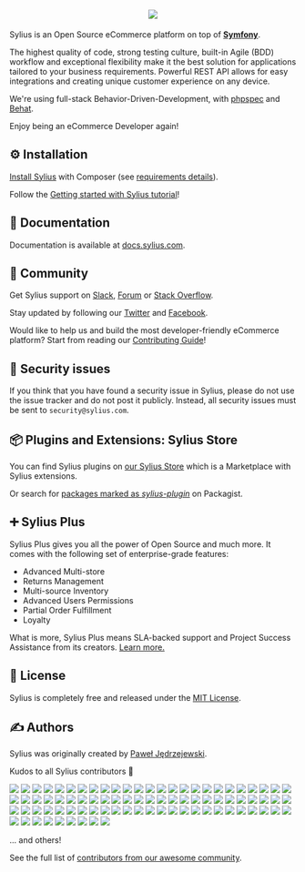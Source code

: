 <h1 align="center">
    <a href="https://sylius.com/github-readme/link/" target="_blank">
        <img src="https://sylius.com/assets/github-readme.png" />
    </a>
</h1>

Sylius is an Open Source eCommerce platform on top of [**Symfony**](https://symfony.com). 

The highest quality of code, strong testing culture, built-in Agile (BDD) workflow and exceptional flexibility make it the best solution for applications tailored to your business requirements. 
Powerful REST API allows for easy integrations and creating unique customer experience on any device.

We're using full-stack Behavior-Driven-Development, with [phpspec](https://phpspec.net) and [Behat](http://behat.org).

Enjoy being an eCommerce Developer again!

⚙️ Installation
--------------

[Install Sylius](https://docs.sylius.com/en/latest/book/installation/installation.html) with Composer (see [requirements details](https://docs.sylius.com/en/latest/book/installation/requirements.html)).

Follow the [Getting started with Sylius tutorial](https://docs.sylius.com/en/latest/getting-started-with-sylius/index.html)!

📖 Documentation
----------------
 
Documentation is available at [docs.sylius.com](https://docs.sylius.com).

🤝 Community
------------

Get Sylius support on [Slack](https://sylius.com/slack), [Forum](https://forum.sylius.com/) or [Stack Overflow](https://stackoverflow.com/questions/tagged/sylius).

Stay updated by following our [Twitter](https://twitter.com/Sylius) and [Facebook](https://www.facebook.com/SyliusEcommerce/).

Would like to help us and build the most developer-friendly eCommerce platform? Start from reading our [Contributing Guide](https://docs.sylius.com/en/latest/book/index.html#contributing)!

👮 Security issues
------------------

If you think that you have found a security issue in Sylius, please do not use the issue tracker and do not post it publicly. 
Instead, all security issues must be sent to `security@sylius.com`.

📦 Plugins and Extensions: Sylius Store
---------------------------------------
   
You can find Sylius plugins on [our Sylius Store](https://sylius.com/plugins/) which is a Marketplace with Sylius extensions. 

Or search for [packages marked as *sylius-plugin*](https://packagist.org/explore/?type=sylius-plugin) on Packagist.

➕ Sylius Plus
--------------

Sylius Plus gives you all the power of Open Source and much more. It comes with the following set of enterprise-grade features:

- Advanced Multi-store
- Returns Management
- Multi-source Inventory
- Advanced Users Permissions
- Partial Order Fulfillment
- Loyalty

What is more, Sylius Plus means SLA-backed support and Project Success Assistance from its creators. [Learn more.](https://sylius.com/plus/)

📃 License
----------

Sylius is completely free and released under the [MIT License](https://github.com/Sylius/Sylius/blob/master/LICENSE).

✍️ Authors
---------

Sylius was originally created by [Paweł Jędrzejewski](https://pjedrzejewski.com).

Kudos to all Sylius contributors 🙏

[![](https://github.com/pamil.png?size=40)](https://github.com/pamil)
[![](https://github.com/pjedrzejewski.png?size=40)](https://github.com/pjedrzejewski)
[![](https://github.com/Zales0123.png?size=40)](https://github.com/Zales0123)
[![](https://github.com/GSadee.png?size=40)](https://github.com/GSadee)
[![](https://github.com/lchrusciel.png?size=40)](https://github.com/lchrusciel)
[![](https://github.com/CoderMaggie.png?size=40)](https://github.com/CoderMaggie)
[![](https://github.com/Arminek.png?size=40)](https://github.com/Arminek)
[![](https://github.com/tuka217.png?size=40)](https://github.com/tuka217)
[![](https://github.com/NoResponseMate.png?size=40)](https://github.com/NoResponseMate)
[![](https://github.com/stloyd.png?size=40)](https://github.com/stloyd)
[![](https://github.com/umpirsky.png?size=40)](https://github.com/umpirsky)
[![](https://github.com/winzou.png?size=40)](https://github.com/winzou)
[![](https://github.com/Tomanhez.png?size=40)](https://github.com/Tomanhez)
[![](https://github.com/michalmarcinkowski.png?size=40)](https://github.com/michalmarcinkowski)
[![](https://github.com/AdamKasp.png?size=40)](https://github.com/AdamKasp)
[![](https://github.com/arnolanglade.png?size=40)](https://github.com/arnolanglade)
[![](https://github.com/jjanvier.png?size=40)](https://github.com/jjanvier)
[![](https://github.com/kayue.png?size=40)](https://github.com/kayue)
[![](https://github.com/stefandoorn.png?size=40)](https://github.com/stefandoorn)
[![](https://github.com/piotrantosik.png?size=40)](https://github.com/piotrantosik)
[![](https://github.com/Richtermeister.png?size=40)](https://github.com/Richtermeister)
[![](https://github.com/kulczy.png?size=40)](https://github.com/kulczy)
[![](https://github.com/koemeet.png?size=40)](https://github.com/koemeet)
[![](https://github.com/oallain.png?size=40)](https://github.com/oallain)
[![](https://github.com/loic425.png?size=40)](https://github.com/loic425)
[![](https://github.com/bendavies.png?size=40)](https://github.com/bendavies)
[![](https://github.com/aramalipoor.png?size=40)](https://github.com/aramalipoor)
[![](https://github.com/amenophis.png?size=40)](https://github.com/amenophis)
[![](https://github.com/loicmobizel.png?size=40)](https://github.com/loicmobizel)
[![](https://github.com/mamazu.png?size=40)](https://github.com/mamazu)
[![](https://github.com/loevgaard.png?size=40)](https://github.com/loevgaard)
[![](https://github.com/makasim.png?size=40)](https://github.com/makasim)
[![](https://github.com/gperdomor.png?size=40)](https://github.com/gperdomor)
[![](https://github.com/arti0090.png?size=40)](https://github.com/arti0090)
[![](https://github.com/liverbool.png?size=40)](https://github.com/liverbool)
[![](https://github.com/mmenozzi.png?size=40)](https://github.com/mmenozzi)
[![](https://github.com/psyray.png?size=40)](https://github.com/psyray)
[![](https://github.com/mbabker.png?size=40)](https://github.com/mbabker)
[![](https://github.com/peteward.png?size=40)](https://github.com/peteward)
[![](https://github.com/adamelso.png?size=40)](https://github.com/adamelso)
[![](https://github.com/igormukhingmailcom.png?size=40)](https://github.com/igormukhingmailcom)
[![](https://github.com/antonioperic.png?size=40)](https://github.com/antonioperic)
[![](https://github.com/elliot.png?size=40)](https://github.com/elliot)
[![](https://github.com/agounaris.png?size=40)](https://github.com/agounaris)
[![](https://github.com/Prometee.png?size=40)](https://github.com/Prometee)
[![](https://github.com/l3l0.png?size=40)](https://github.com/l3l0)
[![](https://github.com/inssein.png?size=40)](https://github.com/inssein)
[![](https://github.com/loevstroem.png?size=40)](https://github.com/loevstroem)
[![](https://github.com/pborreli.png?size=40)](https://github.com/pborreli)
[![](https://github.com/gorkalaucirica.png?size=40)](https://github.com/gorkalaucirica)
[![](https://github.com/gabiudrescu.png?size=40)](https://github.com/gabiudrescu)
[![](https://github.com/cordoval.png?size=40)](https://github.com/cordoval)
[![](https://github.com/EmiiKhaos.png?size=40)](https://github.com/EmiiKhaos)
[![](https://github.com/venyii.png?size=40)](https://github.com/venyii)
[![](https://github.com/nakashu.png?size=40)](https://github.com/nakashu)
[![](https://github.com/LucaGallinari.png?size=40)](https://github.com/LucaGallinari)
[![](https://github.com/vvasiloi.png?size=40)](https://github.com/vvasiloi)
[![](https://github.com/teohhanhui.png?size=40)](https://github.com/teohhanhui)
[![](https://github.com/jacquesbh.png?size=40)](https://github.com/jacquesbh)
[![](https://github.com/diimpp.png?size=40)](https://github.com/diimpp)
[![](https://github.com/sweoggy.png?size=40)](https://github.com/sweoggy)
[![](https://github.com/bartoszpietrzak1994.png?size=40)](https://github.com/bartoszpietrzak1994)
[![](https://github.com/psihius.png?size=40)](https://github.com/psihius)
[![](https://github.com/okwinza.png?size=40)](https://github.com/okwinza)
[![](https://github.com/bitbager.png?size=40)](https://github.com/bitbager)
[![](https://github.com/alcaeus.png?size=40)](https://github.com/alcaeus)
[![](https://github.com/ahmadrabie.png?size=40)](https://github.com/ahmadrabie)
[![](https://github.com/coudenysj.png?size=40)](https://github.com/coudenysj)
[![](https://github.com/mykehsd.png?size=40)](https://github.com/mykehsd)
[![](https://github.com/gonzalovilaseca.png?size=40)](https://github.com/gonzalovilaseca)
[![](https://github.com/4c0n.png?size=40)](https://github.com/4c0n)
[![](https://github.com/tvlooy.png?size=40)](https://github.com/tvlooy)
[![](https://github.com/dantleech.png?size=40)](https://github.com/dantleech)
[![](https://github.com/cdaguerre.png?size=40)](https://github.com/cdaguerre)
[![](https://github.com/Strontium-90.png?size=40)](https://github.com/Strontium-90)
[![](https://github.com/JaisDK.png?size=40)](https://github.com/JaisDK)
[![](https://github.com/pix-art.png?size=40)](https://github.com/pix-art)
[![](https://github.com/dunglas.png?size=40)](https://github.com/dunglas)
[![](https://github.com/SirDomin.png?size=40)](https://github.com/SirDomin)
[![](https://github.com/peterukena.png?size=40)](https://github.com/peterukena)
[![](https://github.com/tchapi.png?size=40)](https://github.com/tchapi)
[![](https://github.com/laurent35240.png?size=40)](https://github.com/laurent35240)
[![](https://github.com/jdeveloper.png?size=40)](https://github.com/jdeveloper)
[![](https://github.com/TomasVotruba.png?size=40)](https://github.com/TomasVotruba)

... and others!


See the full list of [contributors from our awesome community](https://github.com/Sylius/Sylius/contributors).
